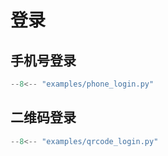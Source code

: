 # 登录

## 手机号登录

```python
--8<-- "examples/phone_login.py"
```

## 二维码登录

```python
--8<-- "examples/qrcode_login.py"
```

